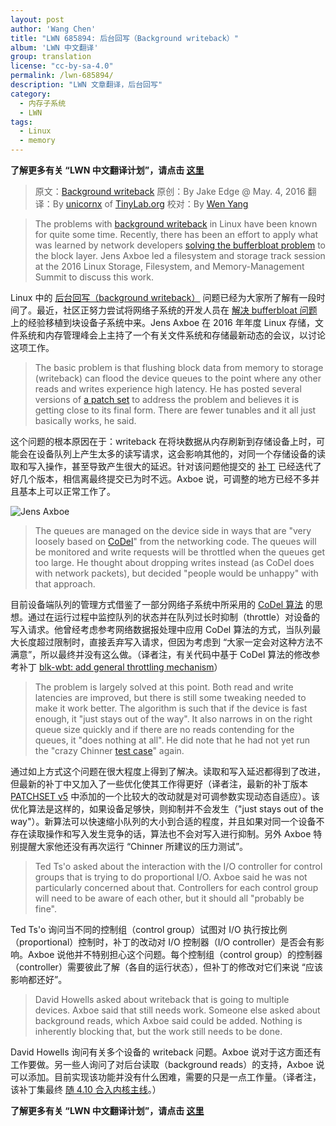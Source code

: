 ```yaml
---
layout: post
author: 'Wang Chen'
title: "LWN 685894: 后台回写（Background writeback）"
album: 'LWN 中文翻译'
group: translation
license: "cc-by-sa-4.0"
permalink: /lwn-685894/
description: "LWN 文章翻译，后台回写"
category:
  - 内存子系统
  - LWN
tags:
  - Linux
  - memory
---
```


**了解更多有关 “LWN 中文翻译计划”，请点击 [这里](/lwn/)**

> 原文：[Background writeback](https://lwn.net/Articles/685894/)
> 原创：By Jake Edge @ May. 4, 2016
> 翻译：By [unicornx](https://github.com/unicornx) of [TinyLab.org][1]
> 校对：By [Wen Yang](https://github.com/w-simon)

> The problems with [background writeback](https://lwn.net/Articles/682582/) in Linux have been known for quite some time. Recently, there has been an effort to apply what was learned by network developers [solving the bufferbloat problem](https://lwn.net/Articles/616241/) to the block layer. Jens Axboe led a filesystem and storage track session at the 2016 Linux Storage, Filesystem, and Memory-Management Summit to discuss this work.

Linux 中的 [后台回写（background writeback）](/lwn-682582/) 问题已经为大家所了解有一段时间了。最近，社区正努力尝试将网络子系统的开发人员在 [解决 bufferbloat 问题](https://lwn.net/Articles/616241/) 上的经验移植到块设备子系统中来。Jens Axboe 在 2016 年年度 Linux 存储，文件系统和内存管理峰会上主持了一个有关文件系统和存储最新动态的会议，以讨论这项工作。

> The basic problem is that flushing block data from memory to storage (writeback) can flood the device queues to the point where any other reads and writes experience high latency. He has posted several versions of [a patch set](https://lwn.net/Articles/685236/) to address the problem and believes it is getting close to its final form. There are fewer tunables and it all just basically works, he said.

这个问题的根本原因在于：writeback 在将块数据从内存刷新到存储设备上时，可能会在设备队列上产生太多的读写请求，这会影响其他的，对同一个存储设备的读取和写入操作，甚至导致产生很大的延迟。针对该问题他提交的 [补丁](https://lwn.net/Articles/685236/) 已经迭代了好几个版本，相信离最终提交已为时不远。Axboe 说，可调整的地方已经不多并且基本上可以正常工作了。

![Jens Axboe](https://static.lwn.net/images/2016/lsf-axboe-sm.jpg)

> The queues are managed on the device side in ways that are "very loosely based on [CoDel](https://en.wikipedia.org/wiki/CoDel)" from the networking code. The queues will be monitored and write requests will be throttled when the queues get too large. He thought about dropping writes instead (as CoDel does with network packets), but decided "people would be unhappy" with that approach.

目前设备端队列的管理方式借鉴了一部分网络子系统中所采用的 [CoDel 算法](https://en.wikipedia.org/wiki/CoDel) 的思想。通过在运行过程中监控队列的状态并在队列过长时抑制（throttle）对设备的写入请求。他曾经考虑参考网络数据报处理中应用 CoDel 算法的方式，当队列最大长度超过限制时，直接丢弃写入请求，但因为考虑到 “大家一定会对这种方法不满意”，所以最终并没有这么做。（译者注，有关代码中基于 CoDel 算法的修改参考补丁 [blk-wbt: add general throttling mechanism](https://git.kernel.org/pub/scm/linux/kernel/git/torvalds/linux.git/commit/?id=e34cbd307477ae07c5d8a8d0bd15e65a9ddaba5c)）

> The problem is largely solved at this point. Both read and write latencies are improved, but there is still some tweaking needed to make it work better. The algorithm is such that if the device is fast enough, it "just stays out of the way". It also narrows in on the right queue size quickly and if there are no reads contending for the queues, it "does nothing at all". He did note that he had not yet run the "crazy Chinner [test case](https://lwn.net/Articles/683353/)" again.

通过如上方式这个问题在很大程度上得到了解决。读取和写入延迟都得到了改进，但最新的补丁中又加入了一些优化使其工作得更好（译者注，最新的补丁版本 [PATCHSET v5](https://lwn.net/Articles/685236/) 中添加的一个比较大的改动就是对可调参数实现动态自适应）。该优化算法是这样的，如果设备足够快，则抑制并不会发生（"just stays out of the way"）。新算法可以快速缩小队列的大小到合适的程度，并且如果对同一个设备不存在读取操作和写入发生竞争的话，算法也不会对写入进行抑制。另外 Axboe 特别提醒大家他还没有再次运行 “Chinner 所建议的压力测试”。

> Ted Ts'o asked about the interaction with the I/O controller for control groups that is trying to do proportional I/O. Axboe said he was not particularly concerned about that. Controllers for each control group will need to be aware of each other, but it should all "probably be fine".

Ted Ts'o 询问当不同的控制组（control group）试图对 I/O 执行按比例（proportional）控制时，补丁的改动对 I/O 控制器（I/O controller）是否会有影响。Axboe 说他并不特别担心这个问题。每个控制组（control group）的控制器（controller）需要彼此了解（各自的运行状态），但补丁的修改对它们来说 “应该影响都还好”。

> David Howells asked about writeback that is going to multiple devices. Axboe said that still needs work. Someone else asked about background reads, which Axboe said could be added. Nothing is inherently blocking that, but the work still needs to be done.

David Howells 询问有关多个设备的 writeback 问题。Axboe 说对于这方面还有工作要做。另一些人询问了对后台读取（background reads）的支持，Axboe 说可以添加。目前实现该功能并没有什么困难，需要的只是一点工作量。（译者注，该补丁集最终 [随 4.10 合入内核主线](https://kernelnewbies.org/Linux_4.10#Improved_writeback_management)。）

**了解更多有关 “LWN 中文翻译计划”，请点击 [这里](/lwn/)**

  [1]: http://tinylab.org
